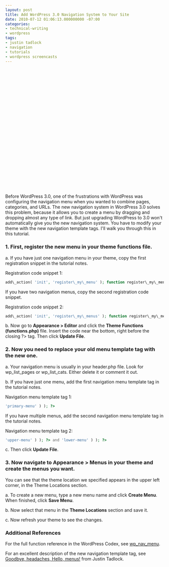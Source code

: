 ```yaml
---
layout: post
title: Add WordPress 3.0 Navigation System to Your Site
date: 2010-07-12 01:06:13.000000000 -07:00
categories:
- technical-writing
- wordpress
tags:
- justin tadlock
- navigation
- tutorials
- wordpress screencasts
---
```

<p><object classid="clsid:d27cdb6e-ae6d-11cf-96b8-444553540000" width="640" height="385" codebase="http://download.macromedia.com/pub/shockwave/cabs/flash/swflash.cab#version=6,0,40,0"><param name="allowFullScreen" value="true" /><param name="allowscriptaccess" value="always" /><param name="src" value="https://www.youtube.com/v/nHxD3W6BOQw&amp;hl=en_US&amp;fs=1;hd=1" /><param name="allowfullscreen" value="true" /><embed type="application/x-shockwave-flash" width="640" height="385" src="https://www.youtube.com/v/nHxD3W6BOQw&amp;hl=en_US&amp;fs=1;hd=1" allowscriptaccess="always" allowfullscreen="true"></embed></object></p>

Before WordPress 3.0, one of the frustrations with WordPress was configuring the navigation menu when you wanted to combine pages, categories, and URLs. The new navigation system in WordPress 3.0 solves this problem, because it allows you to create a menu by dragging and dropping almost any type of link. But just upgrading WordPress to 3.0 won't automatically give you the new navigation system. You have to modify your theme with the new navigation template tags. I'll walk you through this in this tutorial.

### 1\. First, register the new menu in your theme functions file.

a. If you have just one navigation menu in your theme, copy the first registration snippet in the tutorial notes.

Registration code snippet 1:

```php
add\_action( 'init', 'register\_my\_menu' ); function register\_my\_menu() { register\_nav\_menu( 'primary-menu', \_\_( 'Primary Menu' ) ); }
```

If you have two navigation menus, copy the second registration code snippet.

Registration code snippet 2:

```php
add\_action( 'init', 'register\_my\_menus' ); function register\_my\_menus() { register\_nav\_menus( array( 'upper-menu' => \_\_( 'Upper Menu' ), 'lower-menu' => \_\_( 'Lower Menu' ), ) ); }
```

b. Now go to **Appearance > Editor** and click the **Theme Functions (functions.php)** file. Insert the code near the bottom, right before the closing ?> tag. Then click **Update File**.

### 2\. Now you need to replace your old menu template tag with the new one.

a. Your navigation menu is usually in your header.php file. Look for wp\_list\_pages or wp\_list\_cats. Either delete it or comment it out.

b. If you have just one menu, add the first navigation menu template tag in the tutorial notes.

Navigation menu template tag 1:

```php
'primary-menu' ) ); ?>
```

If you have multiple menus, add the second navigation menu template tag in the tutorial notes.

Navigation menu template tag 2:

```php
'upper-menu' ) ); ?> and 'lower-menu' ) ); ?>
```

c. Then click **Update File**.

### 3\. Now navigate to Appearance > Menus in your theme and create the menus you want.

You can see that the theme location we specified appears in the upper left corner, in the Theme Locations section.

a. To create a new menu, type a new menu name and click **Create Menu**. When finished, click **Save Menu**.

b. Now select that menu in the **Theme Locations** section and save it.

c. Now refresh your theme to see the changes.

### Additional References

For the full function reference in the WordPress Codex, see [wp\_nav\_menu](http://codex.wordpress.org/Function_Reference/wp_nav_menu).

For an excellent description of the new navigation template tag, see [Goodbye, headaches, Hello, menus!](http://justintadlock.com/archives/2010/06/01/goodbye-headaches-hello-menus) from Justin Tadlock.
